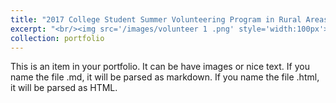 ```yaml
---
title: "2017 College Student Summer Volunteering Program in Rural Areas"
excerpt: "<br/><img src='/images/volunteer 1 .png' style='width:100px'>"
collection: portfolio
---
```

This is an item in your portfolio. It can be have images or nice text. If you name the file .md, it will be parsed as markdown. If you name the file .html, it will be parsed as HTML. 
